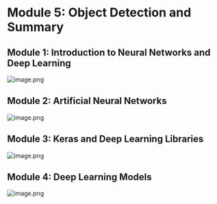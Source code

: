 

# Module 5: Object Detection and Summary
## Module 1: Introduction to Neural Networks and Deep Learning
![image.png](https://prod-files-secure.s3.us-west-2.amazonaws.com/03e82b26-cccb-4906-bb56-adabcbdc0655/a8d40bcb-c482-4026-8872-311e16b2dc63/image.png?X-Amz-Algorithm=AWS4-HMAC-SHA256&X-Amz-Content-Sha256=UNSIGNED-PAYLOAD&X-Amz-Credential=ASIAZI2LB466WVA7I74B%2F20250129%2Fus-west-2%2Fs3%2Faws4_request&X-Amz-Date=20250129T010809Z&X-Amz-Expires=3600&X-Amz-Security-Token=IQoJb3JpZ2luX2VjEHkaCXVzLXdlc3QtMiJHMEUCIQDwRIFJx6WNYTxgPzxTuSjCh0FvFCE26KgfeKWVT%2B2k2gIgRQ7Y4k89UjpmYqJm1IzwSlQ3YYdOZkRI6%2FJpxmO9hKsqiAQIgf%2F%2F%2F%2F%2F%2F%2F%2F%2F%2FARAAGgw2Mzc0MjMxODM4MDUiDO0r5Ko%2FyOzjMnpKPCrcA6DDzEBOl7opfaniHueF5LnnlFoRZfH0QMuf0iGF9JFgz8ryV2n5MXByTpBUEpBLPeWPuGgAlW1G23hZ6e90MnCsirSdNVMr%2FrCVjeLxs0ZA3tEhePsiu82WKRIe75aMHWZA6TBtDiLGr194P1DkvtwuqZY%2B%2Ff7Gw7VC%2FbfJ9TS01LVoRAKW2lDV4y%2BwUTXcVi9K7uAid9eGVA3%2B%2B0hio07I0wn%2BtodjgciFjA44nhyf9eGGFLjUVRh0Hqpr19dDZItCN4H%2BhPfN3zsjAmPzgG5kxxW1pHcpO0guF9tyoaqat7G3Q8P35fFeXLSxcFjDXBbzq3XkVIz4ItmdNO2RdU1dSv5ohKKoyYaJdSnEymnsI0etcvxZNKEhJP7T5Kv68e3v8Z6uMLHqZD0Ki5sicUMQLgk87uVgx%2FvSdakYVa%2FwgkiWq1oNbQzpFTibTp44g0qwPDYX7ei3lME7L183tqAYLuLv3z8qyzsNYX4u7R1JDkUdDfFcXZhbFbwIdt4GEnAKpOSc9J%2Bs6KtW%2BbF0a8Z9GtQ3stz2zopJxYLzbbt8FZM6Qo7MAQbNolLdkVmIJVlJfgE3pr7LI8Wd6vHqzKgc4STqaRnaDePkkFLkBoLbrYj%2BSMGzWrU0CFEaMMXn5bwGOqUBtxOWCeCB%2BMBmRz96Hkt9E7quTCZQNCtMnoPOVsvE6GSsydKoz3c%2Flu3gVaVrar7zAJMyHO3MrmKy01EwCq1l1f2uxkYBAMBhOphH%2FBW9y%2B5Epi3KYhq9nUkNQEPxrMS2QLVpcgHwArbGHUnj9o3%2BYEhySjq0IXEJn5t92DkAhA3v3Bip22a1hrM9OpzjNvtkarvXWEMY83zGpHk%2BcVGiB1GLUG3O&X-Amz-Signature=30798d5c10660b34c2cde5c61273dd14e24ef406dd29374ef2503c6c542ef1f4&X-Amz-SignedHeaders=host&x-id=GetObject)
## Module 2: Artificial Neural Networks
![image.png](https://prod-files-secure.s3.us-west-2.amazonaws.com/03e82b26-cccb-4906-bb56-adabcbdc0655/5157ca89-62da-41d9-a98f-6432b71047a9/image.png?X-Amz-Algorithm=AWS4-HMAC-SHA256&X-Amz-Content-Sha256=UNSIGNED-PAYLOAD&X-Amz-Credential=ASIAZI2LB466WVA7I74B%2F20250129%2Fus-west-2%2Fs3%2Faws4_request&X-Amz-Date=20250129T010809Z&X-Amz-Expires=3600&X-Amz-Security-Token=IQoJb3JpZ2luX2VjEHkaCXVzLXdlc3QtMiJHMEUCIQDwRIFJx6WNYTxgPzxTuSjCh0FvFCE26KgfeKWVT%2B2k2gIgRQ7Y4k89UjpmYqJm1IzwSlQ3YYdOZkRI6%2FJpxmO9hKsqiAQIgf%2F%2F%2F%2F%2F%2F%2F%2F%2F%2FARAAGgw2Mzc0MjMxODM4MDUiDO0r5Ko%2FyOzjMnpKPCrcA6DDzEBOl7opfaniHueF5LnnlFoRZfH0QMuf0iGF9JFgz8ryV2n5MXByTpBUEpBLPeWPuGgAlW1G23hZ6e90MnCsirSdNVMr%2FrCVjeLxs0ZA3tEhePsiu82WKRIe75aMHWZA6TBtDiLGr194P1DkvtwuqZY%2B%2Ff7Gw7VC%2FbfJ9TS01LVoRAKW2lDV4y%2BwUTXcVi9K7uAid9eGVA3%2B%2B0hio07I0wn%2BtodjgciFjA44nhyf9eGGFLjUVRh0Hqpr19dDZItCN4H%2BhPfN3zsjAmPzgG5kxxW1pHcpO0guF9tyoaqat7G3Q8P35fFeXLSxcFjDXBbzq3XkVIz4ItmdNO2RdU1dSv5ohKKoyYaJdSnEymnsI0etcvxZNKEhJP7T5Kv68e3v8Z6uMLHqZD0Ki5sicUMQLgk87uVgx%2FvSdakYVa%2FwgkiWq1oNbQzpFTibTp44g0qwPDYX7ei3lME7L183tqAYLuLv3z8qyzsNYX4u7R1JDkUdDfFcXZhbFbwIdt4GEnAKpOSc9J%2Bs6KtW%2BbF0a8Z9GtQ3stz2zopJxYLzbbt8FZM6Qo7MAQbNolLdkVmIJVlJfgE3pr7LI8Wd6vHqzKgc4STqaRnaDePkkFLkBoLbrYj%2BSMGzWrU0CFEaMMXn5bwGOqUBtxOWCeCB%2BMBmRz96Hkt9E7quTCZQNCtMnoPOVsvE6GSsydKoz3c%2Flu3gVaVrar7zAJMyHO3MrmKy01EwCq1l1f2uxkYBAMBhOphH%2FBW9y%2B5Epi3KYhq9nUkNQEPxrMS2QLVpcgHwArbGHUnj9o3%2BYEhySjq0IXEJn5t92DkAhA3v3Bip22a1hrM9OpzjNvtkarvXWEMY83zGpHk%2BcVGiB1GLUG3O&X-Amz-Signature=c592ebb59daa816e3f90fac75f091d84279bd32ec006e304219a94ef0a6401f5&X-Amz-SignedHeaders=host&x-id=GetObject)
## Module 3: Keras and Deep Learning Libraries
![image.png](https://prod-files-secure.s3.us-west-2.amazonaws.com/03e82b26-cccb-4906-bb56-adabcbdc0655/5089ce50-05f1-470d-ad42-42503bf1df5f/image.png?X-Amz-Algorithm=AWS4-HMAC-SHA256&X-Amz-Content-Sha256=UNSIGNED-PAYLOAD&X-Amz-Credential=ASIAZI2LB466WVA7I74B%2F20250129%2Fus-west-2%2Fs3%2Faws4_request&X-Amz-Date=20250129T010809Z&X-Amz-Expires=3600&X-Amz-Security-Token=IQoJb3JpZ2luX2VjEHkaCXVzLXdlc3QtMiJHMEUCIQDwRIFJx6WNYTxgPzxTuSjCh0FvFCE26KgfeKWVT%2B2k2gIgRQ7Y4k89UjpmYqJm1IzwSlQ3YYdOZkRI6%2FJpxmO9hKsqiAQIgf%2F%2F%2F%2F%2F%2F%2F%2F%2F%2FARAAGgw2Mzc0MjMxODM4MDUiDO0r5Ko%2FyOzjMnpKPCrcA6DDzEBOl7opfaniHueF5LnnlFoRZfH0QMuf0iGF9JFgz8ryV2n5MXByTpBUEpBLPeWPuGgAlW1G23hZ6e90MnCsirSdNVMr%2FrCVjeLxs0ZA3tEhePsiu82WKRIe75aMHWZA6TBtDiLGr194P1DkvtwuqZY%2B%2Ff7Gw7VC%2FbfJ9TS01LVoRAKW2lDV4y%2BwUTXcVi9K7uAid9eGVA3%2B%2B0hio07I0wn%2BtodjgciFjA44nhyf9eGGFLjUVRh0Hqpr19dDZItCN4H%2BhPfN3zsjAmPzgG5kxxW1pHcpO0guF9tyoaqat7G3Q8P35fFeXLSxcFjDXBbzq3XkVIz4ItmdNO2RdU1dSv5ohKKoyYaJdSnEymnsI0etcvxZNKEhJP7T5Kv68e3v8Z6uMLHqZD0Ki5sicUMQLgk87uVgx%2FvSdakYVa%2FwgkiWq1oNbQzpFTibTp44g0qwPDYX7ei3lME7L183tqAYLuLv3z8qyzsNYX4u7R1JDkUdDfFcXZhbFbwIdt4GEnAKpOSc9J%2Bs6KtW%2BbF0a8Z9GtQ3stz2zopJxYLzbbt8FZM6Qo7MAQbNolLdkVmIJVlJfgE3pr7LI8Wd6vHqzKgc4STqaRnaDePkkFLkBoLbrYj%2BSMGzWrU0CFEaMMXn5bwGOqUBtxOWCeCB%2BMBmRz96Hkt9E7quTCZQNCtMnoPOVsvE6GSsydKoz3c%2Flu3gVaVrar7zAJMyHO3MrmKy01EwCq1l1f2uxkYBAMBhOphH%2FBW9y%2B5Epi3KYhq9nUkNQEPxrMS2QLVpcgHwArbGHUnj9o3%2BYEhySjq0IXEJn5t92DkAhA3v3Bip22a1hrM9OpzjNvtkarvXWEMY83zGpHk%2BcVGiB1GLUG3O&X-Amz-Signature=50c6a1fc5c712f188c5591cea0528904abf4776c309188e8d5e4234d82d5bd17&X-Amz-SignedHeaders=host&x-id=GetObject)
## Module 4: Deep Learning Models
![image.png](https://prod-files-secure.s3.us-west-2.amazonaws.com/03e82b26-cccb-4906-bb56-adabcbdc0655/4e22fcb0-cfbc-4d28-b961-b9b8fde071f0/image.png?X-Amz-Algorithm=AWS4-HMAC-SHA256&X-Amz-Content-Sha256=UNSIGNED-PAYLOAD&X-Amz-Credential=ASIAZI2LB466WVA7I74B%2F20250129%2Fus-west-2%2Fs3%2Faws4_request&X-Amz-Date=20250129T010809Z&X-Amz-Expires=3600&X-Amz-Security-Token=IQoJb3JpZ2luX2VjEHkaCXVzLXdlc3QtMiJHMEUCIQDwRIFJx6WNYTxgPzxTuSjCh0FvFCE26KgfeKWVT%2B2k2gIgRQ7Y4k89UjpmYqJm1IzwSlQ3YYdOZkRI6%2FJpxmO9hKsqiAQIgf%2F%2F%2F%2F%2F%2F%2F%2F%2F%2FARAAGgw2Mzc0MjMxODM4MDUiDO0r5Ko%2FyOzjMnpKPCrcA6DDzEBOl7opfaniHueF5LnnlFoRZfH0QMuf0iGF9JFgz8ryV2n5MXByTpBUEpBLPeWPuGgAlW1G23hZ6e90MnCsirSdNVMr%2FrCVjeLxs0ZA3tEhePsiu82WKRIe75aMHWZA6TBtDiLGr194P1DkvtwuqZY%2B%2Ff7Gw7VC%2FbfJ9TS01LVoRAKW2lDV4y%2BwUTXcVi9K7uAid9eGVA3%2B%2B0hio07I0wn%2BtodjgciFjA44nhyf9eGGFLjUVRh0Hqpr19dDZItCN4H%2BhPfN3zsjAmPzgG5kxxW1pHcpO0guF9tyoaqat7G3Q8P35fFeXLSxcFjDXBbzq3XkVIz4ItmdNO2RdU1dSv5ohKKoyYaJdSnEymnsI0etcvxZNKEhJP7T5Kv68e3v8Z6uMLHqZD0Ki5sicUMQLgk87uVgx%2FvSdakYVa%2FwgkiWq1oNbQzpFTibTp44g0qwPDYX7ei3lME7L183tqAYLuLv3z8qyzsNYX4u7R1JDkUdDfFcXZhbFbwIdt4GEnAKpOSc9J%2Bs6KtW%2BbF0a8Z9GtQ3stz2zopJxYLzbbt8FZM6Qo7MAQbNolLdkVmIJVlJfgE3pr7LI8Wd6vHqzKgc4STqaRnaDePkkFLkBoLbrYj%2BSMGzWrU0CFEaMMXn5bwGOqUBtxOWCeCB%2BMBmRz96Hkt9E7quTCZQNCtMnoPOVsvE6GSsydKoz3c%2Flu3gVaVrar7zAJMyHO3MrmKy01EwCq1l1f2uxkYBAMBhOphH%2FBW9y%2B5Epi3KYhq9nUkNQEPxrMS2QLVpcgHwArbGHUnj9o3%2BYEhySjq0IXEJn5t92DkAhA3v3Bip22a1hrM9OpzjNvtkarvXWEMY83zGpHk%2BcVGiB1GLUG3O&X-Amz-Signature=6ed3a8009910df40b1f8aa24aa2982cb3608c5a037cb8e8cd171e0fd61fe0e3c&X-Amz-SignedHeaders=host&x-id=GetObject)